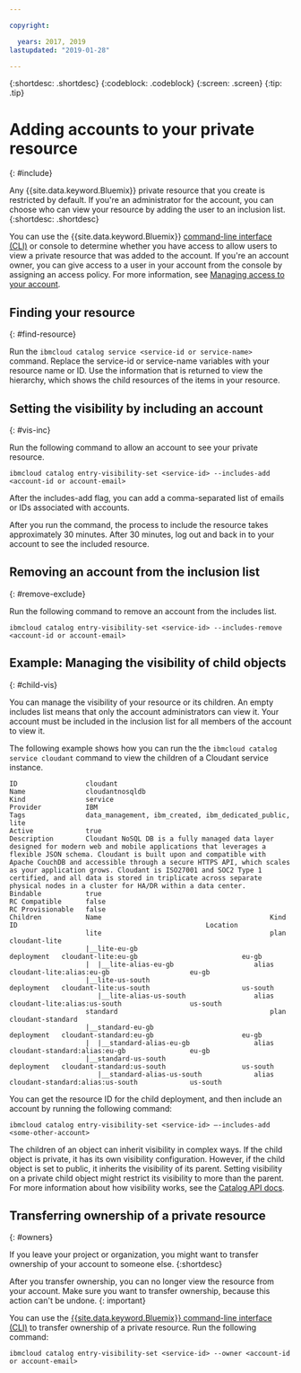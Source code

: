 ```yaml
---

copyright:

  years: 2017, 2019
lastupdated: "2019-01-28"

---
```


{:shortdesc: .shortdesc}
{:codeblock: .codeblock}
{:screen: .screen}
{:tip: .tip}

# Adding accounts to your private resource
{: #include}

Any {{site.data.keyword.Bluemix}} private resource that you create is restricted by default. If you're an administrator for the account, you can choose who can view your resource by adding the user to an inclusion list.
{:shortdesc: .shortdesc}

You can use the {{site.data.keyword.Bluemix}} [command-line interface (CLI)](/docs/cli/reference/ibmcloud?topic=cloud-cli-ibmcloud_cli) or console to determine whether you have access to allow users to view a private resource that was added to the account. If you're an account owner, you can give access to a user in your account from the console by assigning an access policy. For more information, see [Managing access to your account](/docs/account?topic=account-find-access).

## Finding your resource
{: #find-resource}

Run the `ibmcloud catalog service <service-id or service-name>` command. Replace the service-id or service-name variables with your resource name or ID. Use the information that is returned to view the hierarchy, which shows the child resources of the items in your resource.

## Setting the visibility by including an account
{: #vis-inc}

Run the following command to allow an account to see your private resource.

`ibmcloud catalog entry-visibility-set <service-id> --includes-add <account-id or account-email>`

After the includes-add flag, you can add a comma-separated list of emails or IDs associated with accounts.

After you run the command, the process to include the resource takes approximately 30 minutes. After 30 minutes, log out and back in to your account to see the included resource.

## Removing an account from the inclusion list
{: #remove-exclude}

Run the following command to remove an account from the includes list.

`ibmcloud catalog entry-visibility-set <service-id> --includes-remove <account-id or account-email>`

## Example: Managing the visibility of child objects
{: #child-vis}

You can manage the visibility of your resource or its children. An empty includes list means that only the account administrators can view it. Your account must be included in the inclusion list for all members of the account to view it.

The following example shows how you can run the the `ibmcloud catalog service cloudant` command to view the children of a Cloudant service instance.

```
ID                 cloudant
Name               cloudantnosqldb
Kind               service
Provider           IBM
Tags               data_management, ibm_created, ibm_dedicated_public, lite
Active             true
Description        Cloudant NoSQL DB is a fully managed data layer designed for modern web and mobile applications that leverages a flexible JSON schema. Cloudant is built upon and compatible with Apache CouchDB and accessible through a secure HTTPS API, which scales as your application grows. Cloudant is ISO27001 and SOC2 Type 1 certified, and all data is stored in triplicate across separate physical nodes in a cluster for HA/DR within a data center.
Bindable           true
RC Compatible      false
RC Provisionable   false
Children           Name                                          Kind         ID                                               Location
                   lite                                          plan         cloudant-lite
                   |__lite-eu-gb                             deployment   cloudant-lite:eu-gb                          eu-gb
                   |  |__lite-alias-eu-gb                    alias        cloudant-lite:alias:eu-gb                    eu-gb
                   |__lite-us-south                          deployment   cloudant-lite:us-south                       us-south
                      |__lite-alias-us-south                 alias        cloudant-lite:alias:us-south                 us-south
                   standard                                      plan         cloudant-standard
                   |__standard-eu-gb                         deployment   cloudant-standard:eu-gb                      eu-gb
                   |  |__standard-alias-eu-gb                alias        cloudant-standard:alias:eu-gb                eu-gb
                   |__standard-us-south                      deployment   cloudant-standard:us-south                   us-south
                      |__standard-alias-us-south             alias        cloudant-standard:alias:us-south             us-south
```

You can get the resource ID for the child deployment, and then include an account by running the following command:

`ibmcloud catalog entry-visibility-set <service-id> —-includes-add <some-other-account>`

The children of an object can inherit visibility in complex ways. If the child object is private, it has its own visibility configuration. However, if the child object is set to public, it inherits the visibility of its parent. Setting visibility on a private child object might restrict its visibility to more than the parent. For more information about how visibility works, see the [Catalog API docs](https://{DomainName}/apidocs/globalcatalog).

## Transferring ownership of a private resource
{: #owners}

If you leave your project or organization, you might want to transfer ownership of your account to someone else.
{:shortdesc}

After you transfer ownership, you can no longer view the resource from your account. Make sure you want to transfer ownership, because this action can't be undone.
{: important}

You can use the [{{site.data.keyword.Bluemix}} command-line interface (CLI)](/docs/cli/reference/ibmcloud?topic=cloud-cli-ibmcloud_cli) to transfer ownership of a private resource. Run the following command:

`ibmcloud catalog entry-visibility-set <service-id> --owner <account-id or account-email>`
